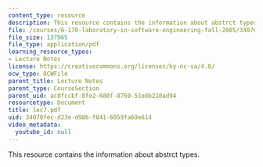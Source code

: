 ```yaml
---
content_type: resource
description: This resource contains the information about abstrct types.
file: /courses/6-170-laboratory-in-software-engineering-fall-2005/34070fecd23ed98bf8416059fa69e614_lec7.pdf
file_size: 137965
file_type: application/pdf
learning_resource_types:
- Lecture Notes
license: https://creativecommons.org/licenses/by-nc-sa/4.0/
ocw_type: OCWFile
parent_title: Lecture Notes
parent_type: CourseSection
parent_uid: ac8fccbf-8fe2-680f-8769-51e8b210ad94
resourcetype: Document
title: lec7.pdf
uid: 34070fec-d23e-d98b-f841-6059fa69e614
video_metadata:
  youtube_id: null
---
```

This resource contains the information about abstrct types.